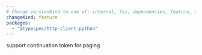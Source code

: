 ```yaml
---
# Change versionKind to one of: internal, fix, dependencies, feature, deprecation, breaking
changeKind: feature
packages:
  - "@typespec/http-client-python"
---
```


support continuation token for paging
